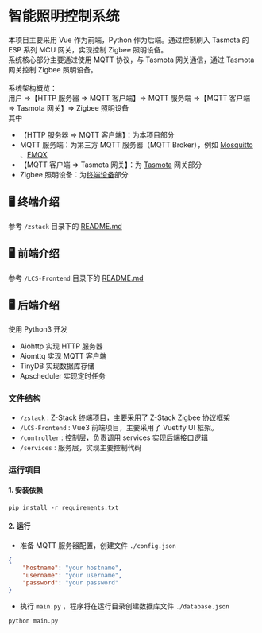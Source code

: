 # 智能照明控制系统
本项目主要采用 Vue 作为前端，Python 作为后端。通过控制刷入 Tasmota 的 ESP 系列 MCU 网关，实现控制 Zigbee 照明设备。<br>
系统核心部分主要通过使用 MQTT 协议，与 Tasmota 网关通信，通过 Tasmota 网关控制 Zigbee 照明设备。<br><br>
系统架构概览：<br>
用户 =>【HTTP 服务器 => MQTT 客户端】=> MQTT 服务端 =>【MQTT 客户端 => Tasmota 网关】=> Zigbee 照明设备<br>
其中
- 【HTTP 服务器 => MQTT 客户端】：为本项目部分
-  MQTT 服务端：为第三方 MQTT 服务器（MQTT Broker），例如 [Mosquitto](https://mosquitto.org/) 、[EMQX](https://www.emqx.io/)
- 【MQTT 客户端 => Tasmota 网关】：为 [Tasmota](https://tasmota.github.io/)  网关部分
- Zigbee 照明设备：为[终端设备](./zstack/README.md)部分

## 🖥️ 终端介绍
参考 `/zstack` 目录下的 [README.md](./zstack/README.md)

## 🖥️ 前端介绍
参考 `/LCS-Frontend` 目录下的 [README.md](./LCS-Frontend/README.md)

## 🖥️ 后端介绍
使用 Python3 开发
- Aiohttp 实现 HTTP 服务器
- Aiomttq 实现 MQTT 客户端
- TinyDB 实现数据库存储
- Apscheduler 实现定时任务

### 文件结构
- `/zstack` : Z-Stack 终端项目，主要采用了 Z-Stack Zigbee 协议框架
- `/LCS-Frontend` : Vue3 前端项目，主要采用了 Vuetify UI 框架。
- `/controller` : 控制层，负责调用 services 实现后端接口逻辑
- `/services` : 服务层，实现主要控制代码

### 运行项目
#### 1. 安装依赖
```shell
pip install -r requirements.txt
```
#### 2. 运行
- 准备 MQTT 服务器配置，创建文件 `./config.json`
```json
{
    "hostname": "your hostname",
    "username": "your username",
    "password": "your password"
}
```
- 执行 `main.py` ，程序将在运行目录创建数据库文件 `./database.json`
```shell
python main.py
```
